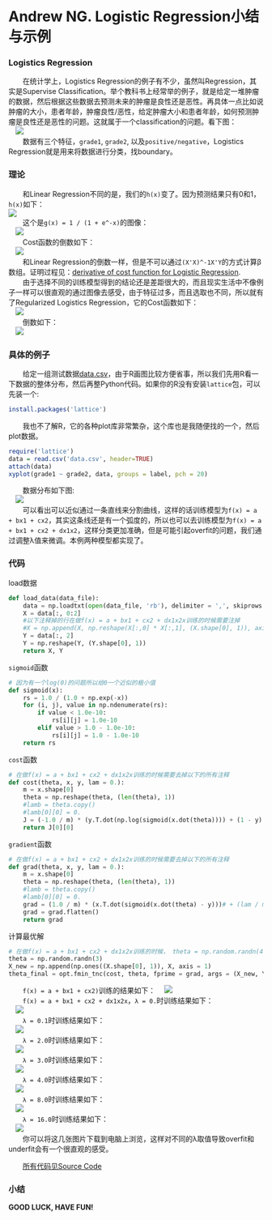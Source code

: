 Andrew NG. Logistic Regression小结与示例
========================================

### Logistics Regression
&emsp;&emsp;在统计学上，Logistics Regression的例子有不少，虽然叫Regression，其实是Supervise Classification。举个教科书上经常举的例子，就是给定一堆肿瘤的数据，然后根据这些数据去预测未来的肿瘤是良性还是恶性。再具体一点比如说肿瘤的大小，患者年龄，肿瘤良性/恶性，给定肿瘤大小和患者年龄，如何预测肿瘤是良性还是恶性的问题。这就属于一个classification的问题。看下图：  
&emsp;<img src='https://github.com/linghuazaii/Machine-Learning/blob/master/logistic_regression/data.png' />  
&emsp;&emsp;数据有三个特征，`grade1`, `grade2`, 以及`positive/negative`，Logistics Regression就是用来将数据进行分类，找boundary。

### 理论
&emsp;&emsp;和Linear Regression不同的是，我们的`h(x)`变了。因为预测结果只有0和1，`h(x)`如下：  
<img src='https://github.com/linghuazaii/blog/blob/master/image/machine-learning/logistic_regression_cost.png' />  
&emsp;&emsp;这个是`g(x) = 1 / (1 + e^-x)`的图像：  
&emsp;<img src="https://github.com/linghuazaii/blog/blob/master/image/machine-learning/sigmoid_function.png">  
&emsp;&emsp;Cost函数的倒数如下：  
&emsp;<img src='https://github.com/linghuazaii/blog/blob/master/image/machine-learning/logistic_regression_cost_gradient.png'>  
&emsp;&emsp;和Linear Regression的倒数一样，但是不可以通过`(X'X)^-1X'Y`的方式计算β数组。证明过程见：[derivative of cost function for Logistic Regression](https://math.stackexchange.com/questions/477207/derivative-of-cost-function-for-logistic-regression).  
&emsp;&emsp;由于选择不同的训练模型得到的结论还是差距很大的，而且现实生活中不像例子一样可以很直观的通过图像去感受，由于特征过多，而且选取也不同，所以就有了Regularized Logistics Regression，它的Cost函数如下：  
&emsp;<img src='https://github.com/linghuazaii/blog/blob/master/image/machine-learning/regular_logistic_regression_cost.png'>  
&emsp;&emsp;倒数如下：  
&emsp;<img src='https://github.com/linghuazaii/blog/blob/master/image/machine-learning/regular_logistic_regression_cost_gradient.png' />

### 具体的例子
&emsp;&emsp;给定一组测试数据[data.csv](https://github.com/linghuazaii/Machine-Learning/blob/master/logistic_regression/data.csv)，由于R画图比较方便省事，所以我们先用R看一下数据的整体分布，然后再整Python代码。如果你的R没有安装`lattice`包，可以先装一个:  
```r
install.packages('lattice')
```
&emsp;&emsp;我也不了解R，它的各种plot库非常繁杂，这个库也是我随便找的一个，然后plot数据。
```r
require('lattice')
data = read.csv('data.csv', header=TRUE)
attach(data)
xyplot(grade1 ~ grade2, data, groups = label, pch = 20)
```
&emsp;&emsp;数据分布如下图:  
&emsp;<img src='https://github.com/linghuazaii/Machine-Learning/blob/master/logistic_regression/data-R.png' />  
&emsp;&emsp;可以看出可以近似通过一条直线来分割曲线，这样的话训练模型为`f(x) = a + bx1 + cx2`，其实这条线还是有一个弧度的，所以也可以去训练模型为`f(x) = a + bx1 + cx2 + dx1x2`，这样分类更加准确，但是可能引起overfit的问题，我们通过调整λ值来微调。本例两种模型都实现了。  

### 代码
load数据
```python
def load_data(data_file):
    data = np.loadtxt(open(data_file, 'rb'), delimiter = ',', skiprows = 1, usecols = (1,2,3))
    X = data[:, 0:2]
    #以下注释掉的行在做f(x) = a + bx1 + cx2 + dx1x2x训练的时候需要注掉
    #X = np.append(X, np.reshape(X[:,0] * X[:,1], (X.shape[0], 1)), axis = 1)
    Y = data[:, 2]
    Y = np.reshape(Y, (Y.shape[0], 1))
    return X, Y
```

`sigmoid`函数
```python
# 因为有一个log(0)的问题所以给0一个近似的极小值
def sigmoid(x):
    rs = 1.0 / (1.0 + np.exp(-x))
    for (i, j), value in np.ndenumerate(rs):
        if value < 1.0e-10:
            rs[i][j] = 1.0e-10
        elif value > 1.0 - 1.0e-10:
            rs[i][j] = 1.0 - 1.0e-10
    return rs
```

`cost`函数
```python
# 在做f(x) = a + bx1 + cx2 + dx1x2x训练的时候需要去掉以下的所有注释
def cost(theta, x, y, lam = 0.):
    m = x.shape[0]
    theta = np.reshape(theta, (len(theta), 1))
    #lamb = theta.copy()
    #lamb[0][0] = 0.
    J = (-1.0 / m) * (y.T.dot(np.log(sigmoid(x.dot(theta)))) + (1 - y).T.dot(np.log(1 - sigmoid(x.dot(theta)))))# + lam / (2 * m) * lamb.T.dot(lamb)
    return J[0][0]
```

`gradient`函数
```python
# 在做f(x) = a + bx1 + cx2 + dx1x2x训练的时候需要去掉以下的所有注释
def grad(theta, x, y, lam = 0.):
    m = x.shape[0]
    theta = np.reshape(theta, (len(theta), 1))
    #lamb = theta.copy()
    #lamb[0][0] = 0.
    grad = (1.0 / m) * (x.T.dot(sigmoid(x.dot(theta) - y)))# + (lam / m) * lamb
    grad = grad.flatten()
    return grad
```

计算最优解
```python
# 在做f(x) = a + bx1 + cx2 + dx1x2x训练的时候， theta = np.random.randn(4)
theta = np.random.randn(3)
X_new = np.append(np.ones((X.shape[0], 1)), X, axis = 1)
theta_final = opt.fmin_tnc(cost, theta, fprime = grad, args = (X_new, Y), approx_grad = True, epsilon = 0.001, maxfun = 10000)
```

&emsp;&emsp;`f(x) = a + bx1 + cx2)`训练的结果如下：
&emsp;<img src='https://github.com/linghuazaii/Machine-Learning/blob/master/logistic_regression/linear.png' />  
&emsp;&emsp;`f(x) = a + bx1 + cx2 + dx1x2x`，`λ = 0.`时训练结果如下：  
&emsp;<img src='https://github.com/linghuazaii/Machine-Learning/blob/master/logistic_regression/boundary01.png' />  
&emsp;&emsp;`λ = 0.1`时训练结果如下：  
&emsp;<img src='https://github.com/linghuazaii/Machine-Learning/blob/master/logistic_regression/boundary0_1.png' />  
&emsp;&emsp;`λ = 2.0`时训练结果如下：  
&emsp;<img src='https://github.com/linghuazaii/Machine-Learning/blob/master/logistic_regression/boundary02.png' />  
&emsp;&emsp;`λ = 3.0`时训练结果如下：  
&emsp;<img src='https://github.com/linghuazaii/Machine-Learning/blob/master/logistic_regression/boundary03.png' />  
&emsp;&emsp;`λ = 4.0`时训练结果如下：  
&emsp;<img src='https://github.com/linghuazaii/Machine-Learning/blob/master/logistic_regression/boundary04.png' />  
&emsp;&emsp;`λ = 8.0`时训练结果如下：  
&emsp;<img src='https://github.com/linghuazaii/Machine-Learning/blob/master/logistic_regression/boundary08.png' />  
&emsp;&emsp;`λ = 16.0`时训练结果如下：  
&emsp;<img src='https://github.com/linghuazaii/Machine-Learning/blob/master/logistic_regression/boundary16.png' />  
&emsp;&emsp;你可以将这几张图片下载到电脑上浏览，这样对不同的λ取值导致overfit和underfit会有一个很直观的感受。
  
&emsp;&emsp;[所有代码见Source Code](https://github.com/linghuazaii/Machine-Learning/tree/master/logistic_regression)

### 小结
**GOOD LUCK, HAVE FUN!**
